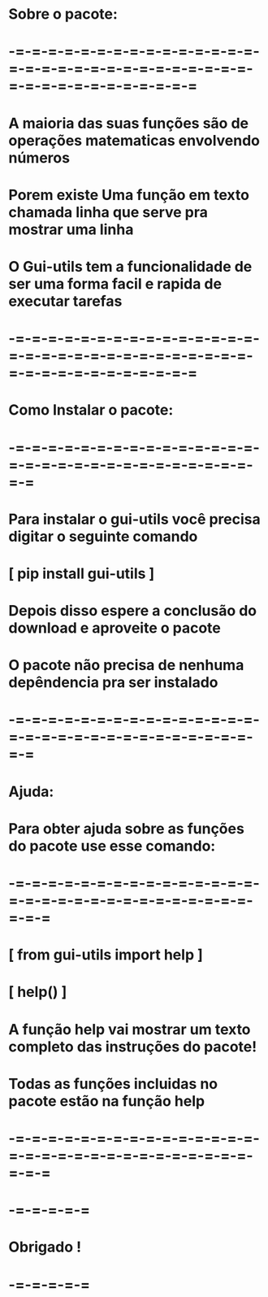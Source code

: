 # Sobre o pacote:
# -=-=-=-=-=-=-=-=-=-=-=-=-=-=-=-=-=-=-=-=-=-=-=-=-=-=-=-=-=-=-=-=-=-=-=-=-=-=-=-=-=-=
# A maioria das suas funções são de operações matematicas envolvendo números
# Porem existe Uma função em texto chamada linha que serve pra mostrar uma linha
# O Gui-utils tem a funcionalidade de ser uma forma facil e rapida de executar tarefas
# -=-=-=-=-=-=-=-=-=-=-=-=-=-=-=-=-=-=-=-=-=-=-=-=-=-=-=-=-=-=-=-=-=-=-=-=-=-=-=-=-=-=

# Como Instalar o pacote:
# -=-=-=-=-=-=-=-=-=-=-=-=-=-=-=-=-=-=-=-=-=-=-=-=-=-=-=-=-=-=-=-=
# Para instalar o gui-utils você precisa digitar o seguinte comando
#                 [ pip install gui-utils ]
# Depois disso espere a conclusão do download e aproveite o pacote
# O pacote não precisa de nenhuma depêndencia pra ser instalado
# -=-=-=-=-=-=-=-=-=-=-=-=-=-=-=-=-=-=-=-=-=-=-=-=-=-=-=-=-=-=-=-=

# Ajuda:
# Para obter ajuda sobre as funções do pacote use esse comando:
# -=-=-=-=-=-=-=-=-=-=-=-=-=-=-=-=-=-=-=-=-=-=-=-=-=-=-=-=-=-=-=-=-=
# [ from gui-utils import help ]
# [ help() ]
# A função help vai mostrar um texto completo das instruções do pacote!
# Todas as funções incluidas no pacote estão na função help
# -=-=-=-=-=-=-=-=-=-=-=-=-=-=-=-=-=-=-=-=-=-=-=-=-=-=-=-=-=-=-=-=-=
# -=-=-=-=-=
# Obrigado !
# -=-=-=-=-=